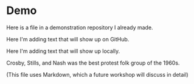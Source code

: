 # Demo
Here is a file in a demonstration repository I already made.

Here I'm adding text that will show up on GitHub.

Here I'm adding text that will show up locally.

Crosby, Stills, and Nash was the best protest folk group of the 1960s.

(This file uses Markdown, which a future workshop will discuss in detail)

